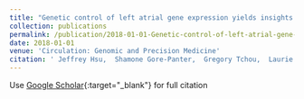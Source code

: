 ```yaml
---
title: "Genetic control of left atrial gene expression yields insights into the genetic susceptibility for atrial fibrillation"
collection: publications
permalink: /publication/2018-01-01-Genetic-control-of-left-atrial-gene-expression-yields-insights-into-the-genetic-susceptibility-for-atrial-fibrillation
date: 2018-01-01
venue: 'Circulation: Genomic and Precision Medicine'
citation: ' Jeffrey Hsu,  Shamone Gore-Panter,  Gregory Tchou,  Laurie Castel,  Beth Lovano,  Christine Moravec,  Gosta Pettersson,  Eric Roselli,  A Gillinov,  Kenneth McCurry,  Nicholas Smidera,  John Barnard,  David Van,  Mina Chung,  Jonathan Smith, &quot;Genetic control of left atrial gene expression yields insights into the genetic susceptibility for atrial fibrillation.&quot; Circulation: Genomic and Precision Medicine, 2018.'
---
```

Use [Google Scholar](https://scholar.google.com/scholar?q=Genetic+control+of+left+atrial+gene+expression+yields+insights+into+the+genetic+susceptibility+for+atrial+fibrillation){:target="_blank"} for full citation